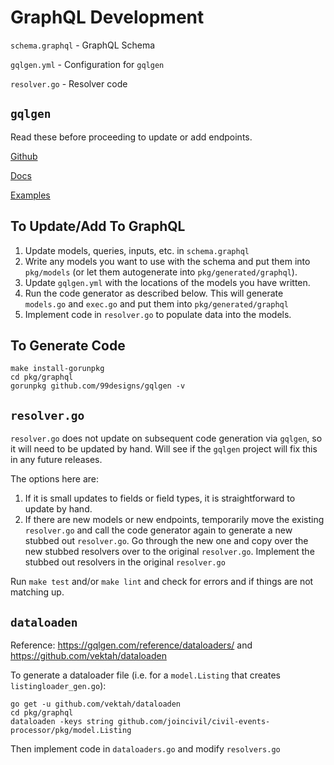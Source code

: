 # GraphQL Development

`schema.graphql` - GraphQL Schema

`gqlgen.yml` - Configuration for `gqlgen`

`resolver.go` - Resolver code

## `gqlgen`

Read these before proceeding to update or add endpoints.

[Github](https://github.com/99designs/gqlgen)

[Docs](http://gqlgen.com)

[Examples](https://github.com/99designs/gqlgen/tree/master/example)


## To Update/Add To GraphQL

1. Update models, queries, inputs, etc. in `schema.graphql`
2. Write any models you want to use with the schema and put them into `pkg/models` (or let them autogenerate into `pkg/generated/graphql`).
3. Update `gqlgen.yml` with the locations of the models you have written.
4. Run the code generator as described below. This will generate `models.go` and `exec.go` and put them into `pkg/generated/graphql`	 
5. Implement code in `resolver.go` to populate data into the models.

## To Generate Code
```
make install-gorunpkg
cd pkg/graphql
gorunpkg github.com/99designs/gqlgen -v
```

## `resolver.go`

`resolver.go` does not update on subsequent code generation via `gqlgen`, so it will need to be updated by hand. Will see if the `gqlgen` project will fix this in any future releases.

The options here are:

1. If it is small updates to fields or field types, it is straightforward to update by hand.
2. If there are new models or new endpoints, temporarily move the existing `resolver.go` and call the code generator again to generate a new stubbed out `resolver.go`.  Go through the new one and copy over the new stubbed resolvers over to the original `resolver.go`.  Implement the stubbed out resolvers in the original `resolver.go`

Run `make test` and/or `make lint` and check for errors and if things are not matching up.

## `dataloaden`
Reference: https://gqlgen.com/reference/dataloaders/ and https://github.com/vektah/dataloaden
 
To generate a dataloader file (i.e. for a `model.Listing` that creates `listingloader_gen.go`):
```
go get -u github.com/vektah/dataloaden
cd pkg/graphql
dataloaden -keys string github.com/joincivil/civil-events-processor/pkg/model.Listing
```
Then implement code in `dataloaders.go` and modify `resolvers.go`
